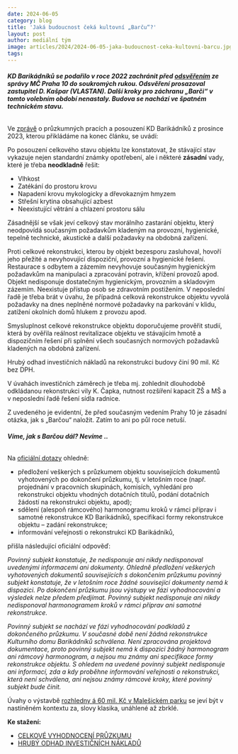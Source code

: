 ```yaml
---
date: 2024-06-05
category: blog
title: 'Jaká budoucnost čeká kultovní „Barču“?'
layout: post
author: mediální tým
image: articles/2024/2024-06-05-jaka-budoucnost-ceka-kultovni-barcu.jpg
tags:
---
```


###### **KD Barikádníků se podařilo v roce 2022 zachránit před [odsvěřením](https://www.facebook.com/photo/?fbid=1468376386897382&set=a.458982864503411)  ze správy MČ Praha 10 do soukromých rukou. Odsvěření prosazoval zastupitel D. Kašpar (VLASTAN). Další kroky pro záchranu „Barči“ v tomto volebním období nenastaly. Budova se nachází ve špatném technickém stavu.**

Ve  [zprávě](https://smlouvy.gov.cz/smlouva/25944271?backlink=b7it6)  o průzkumných pracích a posouzení KD Barikádníků z prosince 2023, kterou přikládáme na konec článku, se uvádí:

Po posouzení celkového stavu objektu lze konstatovat, že stávající stav vykazuje nejen standardní známky opotřebení, ale i některé  **zásadní**  vady, které je třeba  **neodkladně**  řešit:

-   Vlhkost
-   Zatékání do prostoru krovu
-   Napadení krovu mykologicky a dřevokazným hmyzem
-   Střešní krytina obsahující azbest
-   Neexistující větrání a chlazení prostoru sálu

Zásadnější se však jeví celkový stav morálního zastarání objektu, který neodpovídá současným požadavkům kladeným na provozní, hygienické, tepelně technické, akustické a další požadavky na obdobná zařízení.

Proti celkové rekonstrukci, kterou by objekt bezesporu zasluhoval, hovoří jeho přežité a nevyhovující dispoziční, provozní a hygienické řešení. Restaurace s odbytem a zázemím nevyhovuje současným hygienickým požadavkům na manipulaci a zpracování potravin, křížení provozů apod. Objekt nedisponuje dostatečným hygienickým, provozním a skladovým zázemím. Neexistuje přístup osob se zdravotním postižením. V neposlední řadě je třeba brát v úvahu, že případná celková rekonstrukce objektu vyvolá požadavky na dnes neplněné normové požadavky na parkování v klidu, zatížení okolních domů hlukem z provozu apod.

Smysluplnost celkové rekonstrukce objektu doporučujeme prověřit studií, která by ověřila reálnost revitalizace objektu ve stávajícím hmotě a dispozičním řešení při splnění všech současných normových požadavků kladených na obdobná zařízení.

Hrubý odhad investičních nákladů na rekonstrukci budovy činí 90 mil. Kč bez DPH.

V úvahách investičních záměrech je třeba mj. zohlednit dlouhodobě odkládanou rekonstrukci vily K. Čapka, nutnost rozšíření kapacit ZŠ a MŠ a v neposlední řadě řešení sídla radnice.

Z uvedeného je evidentní, že před současným vedením Prahy 10 je zásadní otázka, jak s „Barčou“ naložit. Zatím to ani po půl roce netuší.

###### **Víme, jak s Barčou dál? Nevíme ..**

Na  [oficiální dotazy](https://praha10.cz/urad-mc/zakonne-informace/informace-podle-zakona-106-1999-sb)  ohledně:

-   předložení veškerých s průzkumem objektu souvisejících dokumentů vyhotovených po dokončení průzkumu, tj. v letošním roce (např. projednání v pracovních skupinách, komisích, vyhledání pro rekonstrukci objektu vhodných dotačních titulů, podání dotačních žádostí na rekonstrukci objektu, apod);
-   sdělení (alespoň rámcového) harmonogramu kroků v rámci příprav i samotné rekonstrukce KD Barikádníků, specifikaci formy rekonstrukce objektu – zadání rekonstrukce;
-   informování veřejnosti o rekonstrukci KD Barikádníků,

přišla následující oficiální odpověď:

_Povinný subjekt konstatuje, že nedisponuje ani nikdy nedisponoval uvedenými informacemi ani dokumenty. Ohledně předložení veškerých vyhotovených dokumentů souvisejících s dokončením průzkumu povinný subjekt konstatuje, že v letošním roce žádné související dokumenty nemá k dispozici. Po dokončení průzkumu jsou výstupy ve fázi vyhodnocování a výsledek nelze předem předjímat. Povinný subjekt nedisponuje ani nikdy nedisponoval harmonogramem kroků v rámci příprav ani samotné rekonstrukce._

_Povinný subjekt se nachází ve fázi vyhodnocování podkladů z dokončeného průzkumu. V současné době není žádná rekonstrukce Kulturního domu Barikádníků schválena. Není zpracována projektová dokumentace, proto povinný subjekt nemá k dispozici žádný harmonogram ani rámcový harmonogram, a nejsou mu známy ani specifikace formy rekonstrukce objektu. S ohledem na uvedené povinný subjekt nedisponuje ani informací, zda a kdy proběhne informování veřejnosti o rekonstrukci, která není schválena, ani nejsou známy rámcové kroky, které povinný subjekt bude činit._

Úvahy o výstavbě  [rozhledny á 60 mil. Kč v Malešickém parku](https://pirati10.cz/proc-chce-praha-10-v-malesickem-parku-stavet-rozhlednu/)  se jeví být v nastíněném kontextu za, slovy klasika, unáhlené až zbrklé.

**Ke stažení:**

-   [CELKOVÉ VYHODNOCENÍ PRŮZKUMU](https://pirati10.cz/wp-content/uploads/2024/06/CELKOVE-VYHODNOCENI-PRUZKUMU.pdf)
-   [HRUBÝ ODHAD INVESTIČNÍCH NÁKLADŮ](https://pirati10.cz/wp-content/uploads/2024/06/HRUBY-ODHAD-INVESTICNICH-NAKLADU-1.pdf)

